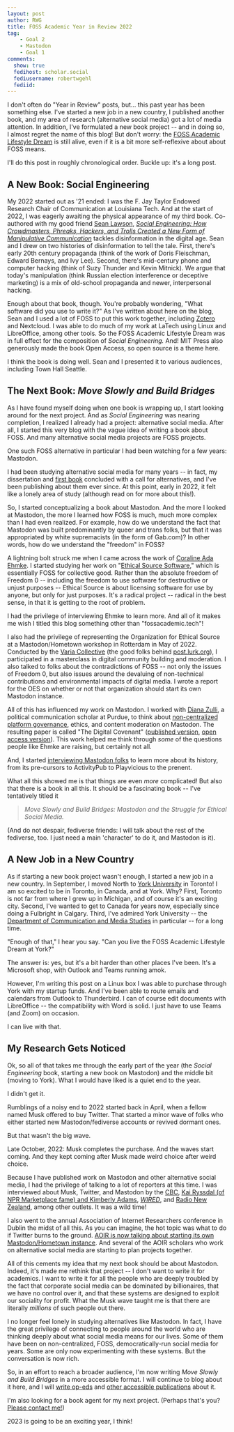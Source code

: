 ```yaml
---
layout: post
author: RWG
title: FOSS Academic Year in Review 2022
tag:
    - Goal 2
    - Mastodon
    - Goal 1
comments: 
  show: true
  fedihost: scholar.social
  fediusername: robertwgehl
  fediid: 
---
```


I don't often do "Year in Review" posts, but... this past year has been something else. I've started a new job in a new country, I published another book, and my area of research (alternative social media) got a lot of media attention. In addition, I've formulated a new book project -- and in doing so, I almost regret the name of this blog! But don't worry: the [FOSS Academic Lifestyle Dream](/2020/11/27/introduction.html) is still alive, even if it is a bit more self-reflexive about about FOSS means.

I'll do this post in roughly chronological order. Buckle up: it's a long post.

<!-- more -->

## A New Book: Social Engineering
My 2022 started out as '21 ended: I was the F. Jay Taylor Endowed Research Chair of Communication at Louisiana Tech. And at the start of 2022, I was eagerly awaiting the physical appearance of my third book. Co-authored with my good friend [Sean Lawson](https://www.seanlawson.net/), *[Social Engineering: How Crowdmasters, Phreaks, Hackers, and Trolls Created a New Form of Manipulative Communication](https://mitpress.mit.edu/9780262543453/)* tackles disinformation in the digital age. Sean and I drew on two histories of disinformation to tell the tale. First, there's early 20th century propaganda (think of the work of Doris Fleischman, Edward Bernays, and Ivy Lee). Second, there's mid-century phone and computer hacking (think of Suzy Thunder and Kevin Mitnick). We argue that today's manipulation (think Russian election interference or deceptive marketing) is a mix of old-school propaganda and newer, interpersonal hacking.

Enough about that book, though. You're probably wondering, "What software did you use to write it?" As I've written about here on the blog, Sean and I used a lot of FOSS to put this work together, including [Zotero](/2022/10/05/deepdivezotero.html) and Nextcloud. I was able to do much of my work at LaTech using Linux and LibreOffice, among other tools. So the FOSS Academic Lifestyle Dream was in full effect for the composition of *Social Engineering.* And! MIT Press also generously made the book Open Access, so open source is a theme here.

I think the book is doing well. Sean and I presented it to various audiences, including Town Hall Seattle.

## The Next Book: *Move Slowly and Build Bridges*
As I have found myself doing when one book is wrapping up, I start looking around for the next project. And as *Social Engineering* was nearing completion, I realized I already had a project: alternative social media. After all, I started this very blog with the vague idea of writing a book about FOSS. And many alternative social media projects are FOSS projects.

One such FOSS alternative in particular I had been watching for a few years: Mastodon.

I had been studying alternative social media for many years -- in fact, my dissertation and [first book](https://tupress.temple.edu/books/reverse-engineering-social-media) concluded with a call for alternatives, and I've been publishing about them ever since. At this point, early in 2022, it felt like a lonely area of study (although read on for more about this!).

So, I started conceptualizing a book about Mastodon. And the more I looked at Mastodon, the more I learned how FOSS is much, much more complex than I had even realized. For example, how do we understand the fact that Mastodon was built predominantly by queer and trans folks, but that it was appropriated by white supremacists (in the form of Gab.com)? In other words, how do we understand the "freedom" in FOSS?

A lightning bolt struck me when I came across the work of [Coraline Ada Ehmke](https://where.coraline.codes/). I started studying her work on "[Ethical Source Software](https://ethicalsource.dev/)," which is essentially FOSS for collective good. Rather than the absolute freedom of Freedom 0 -- including the freedom to use software for destructive or unjust purposes -- Ethical Source is about licensing software for use by anyone, but only for just purposes. It's a radical project -- radical in the best sense, in that it is getting to the root of problem.

I had the privilege of interviewing Ehmke to learn more. And all of it makes me wish I titled this blog something other than "fossacademic.tech"!

I also had the privilege of representing the Organization for Ethical Source at a Mastodon/Hometown workshop in Rotterdam in May of 2022. Conducted by the [Varia Collective](https://varia.zone/en/) (the good folks behind [post.lurk.org](https://post.lurk.org/about)), I participated in a masterclass in digital community building and moderation. I also talked to folks about the contradictions of FOSS -- not only the issues of Freedom 0, but also issues around the devaluing of non-technical contributions and environmental impacts of digital media. I wrote a report for the OES on whether or not that organization should start its own Mastodon instance.

All of this has influenced my work on Mastodon. I worked with [Diana Zulli](https://cla.purdue.edu/directory/profiles/diana-zulli.html), a political communication scholar at Purdue, to think about [non-centralized platform governance](https://www.tandfonline.com/doi/full/10.1080/1369118X.2022.2147400), ethics, and content moderation on Mastodon. The resulting paper is called "The Digital Covenant" ([published version](https://www.tandfonline.com/doi/full/10.1080/1369118X.2022.2147400), [open access version](https://hcommons.org/deposits/item/hc:49433/)). This work helped me think through *some* of the questions people like Ehmke are raising, but certainly not all.

And, I started [interviewing Mastodon folks](https://fossacademic.tech/2022/04/17/InterviewWorkflow.html) to learn more about its history, from its pre-cursors to ActivityPub to Playvicious to the prenent.

What all this showed me is that things are even *more* complicated! But also that there is a book in all this. It should be a fascinating book -- I've tentatively titled it

> *Move Slowly and Build Bridges: Mastodon and the Struggle for Ethical Social Media.*

(And do not despair, fediverse friends: I will talk about the rest of the fediverse, too. I just need a main 'character' to do it, and Mastodon is it).

## A New Job in a New Country
As if starting a new book project wasn't enough, I started a new job in a new country. In September, I moved North to [York University](https://www.yorku.ca/) in Toronto! I am so excited to be in Toronto, in Canada, and at York. Why? First, Toronto is not far from where I grew up in Michigan, and of course it's an exciting city. Second, I've wanted to get to Canada for years now, especially since doing a Fulbright in Calgary. Third, I've admired York University -- the [Department of Communication and Media Studies](https://www.yorku.ca/laps/comn/) in particular -- for a long time.

"Enough of that," I hear you say. "Can you live the FOSS Academic Lifestyle Dream at York?"

The answer is: yes, but it's a bit harder than other places I've been. It's a Microsoft shop, with Outlook and Teams running amok.

However, I'm writing this post on a Linux box I was able to purchase through York with my startup funds. And I've been able to route emails and calendars from Outlook to Thunderbird. I can of course edit documents with LibreOffice -- the compatibility with Word is solid. I just have to use Teams (and Zoom) on occasion.

I can live with that.

## My Research Gets Noticed
Ok, so all of that takes me through the early part of the year (the *Social Engineering* book, starting a new book on Mastodon) and the middle bit (moving to York). What I would have liked is a quiet end to the year.

I didn't get it.

Rumblings of a noisy end to 2022 started back in April, when a fellow named Musk offered to buy Twitter. That started a minor wave of folks who either started new Mastodon/fediverse accounts or revived dormant ones.

But that wasn't the big wave.

Late October, 2022: Musk completes the purchase. And the waves start coming. And they kept coming after Musk made weird choice after weird choice.

Because I have published work on Mastodon and other alternative social media, I had the privilege of talking to a lot of reporters at this time. I was interviewed about Musk, Twitter, and Mastodon by the [CBC](https://www.cbc.ca/listen/live-radio/1-102-radio-noon-quebec/clip/15956335-why-care-happens-twitter), [Kai Ryssdal (of NPR Marketplace fame) and Kimberly Adams](https://www.marketplace.org/shows/make-me-smart/unpacking-mastodon/), [*WIRED*](https://www.wired.com/story/twitter-users-mastodon-meltdown/), and [Radio New Zealand](https://www.rnz.co.nz/national/programmes/ninetonoon/audio/2018866818/twitter-users-seek-alternative-to-musk-run-platform ), among other outlets. It was a wild time!

I also went to the annual Association of Internet Researchers conference in Dublin the midst of all this. As you can imagine, the hot topic was what to do if Twitter burns to the ground. [AOIR is now talking about starting its own Mastodon/Hometown instance](/2022/12/11/AOIR-social.html). And several of the AOIR scholars who work on alternative social media are starting to plan projects together.

All of this cements my idea that my next book should be about Mastodon. Indeed, it's made me rethink that project -- I don't want to write it for academics. I want to write it for all the people who are deeply troubled by the fact that corporate social media can be dominated by billionaires, that we have no control over it, and that these systems are designed to exploit our sociality for profit. What the Musk wave taught me is that there are literally *millions* of such people out there.

I no longer feel lonely in studying alternatives like Mastodon. In fact, I have the great privilege of connecting to people around the world who are thinking deeply about what social media means for our lives. Some of them have been on non-centralized, FOSS, democratically-run social media for years. Some are only now experimenting with these systems. But the conversation is now rich.

So, in an effort to reach a broader audience, I'm now writing *Move Slowly and Build Bridges* in a more accessible format. I will continue to blog about it here, and I will [write op-eds](https://www.thestar.com/opinion/contributors/2022/12/18/elon-musks-stance-on-free-speech-doesnt-include-competition-to-twitter.html) and [other accessible publications](https://theconversation.com/citizens-social-media-can-provide-an-antidote-to-propaganda-and-disinformation-192491) about it.

I'm also looking for a book agent for my next project. (Perhaps that's you? [Please contact me!](https://www.robertwgehl.org/))

2023 is going to be an exciting year, I think!

